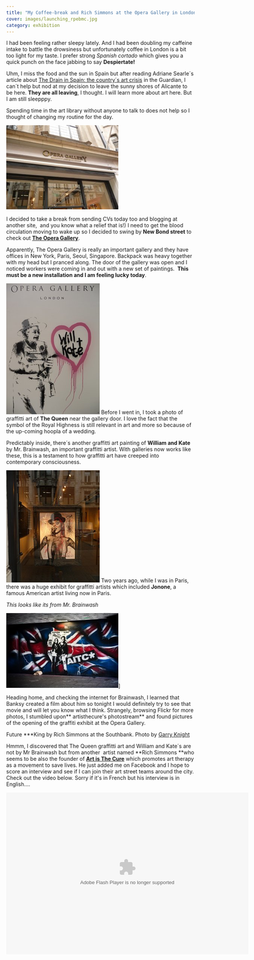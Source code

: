 ```yaml
---
title: "My Coffee-break and Rich Simmons at the Opera Gallery in London"
cover: images/launching_rpebmc.jpg
category: exhibition
---
```

I had been feeling rather sleepy lately. And I had been doubling my caffeine intake to battle the drowsiness but unfortunately coffee in London is a bit too light for my taste. I prefer strong *Spanish cortado* which gives you a quick punch on the face jabbing to say **Despiertate!**

Uhm, I miss the food and the sun in Spain but after reading Adriane Searle´s article about [The Drain in Spain: the country´s art crisis](http://www.guardian.co.uk/world/2011/mar/27/new-europe-spain-arts-cuts "Drain in spain") in the Guardian, I can´t help but nod at my decision to leave the sunny shores of Alicante to be here. **They are all leaving**, I thought. I will learn more about art here. But I am still sleepppy.

Spending time in the art library without anyone to talk to does not help so I thought of changing my routine for the day.

![](./images/P1020152_a4cezi.jpg "Opera Gallery London")

I decided to take a break from sending CVs today too and blogging at another site,  and you know what a relief that is!) I need to get the blood circulation moving to wake up so I decided to swing by **New Bond street** to check out [**The Opera Gallery**](http://www.operagallery.com/ "The Opera Gallery").

Apparently, The Opera Gallery is really an important gallery and they have offices in New York, Paris, Seoul, Singapore. Backpack was heavy together with my head but I pranced along. The door of the gallery was open and I noticed workers were coming in and out with a new set of paintings.  **This must be a new installation and I am feeling lucky today**.

![](./images/P1020156_hjxmrz.jpg "The Queen by Rich Simmons") 
Before I went in, I took a photo of graffitti art of **The Queen** near the gallery door. I love the fact that the symbol of the Royal Highness is still relevant in art and more so because of the up-coming hoopla of a wedding.

Predictably inside, there´s another graffitti art painting of **William and Kate**  by Mr. Brainwash, an important graffitti artist. With galleries now works like these, this is a testament to how graffitti art have creeped into contemporary consciousness.

![](./images/P1020153_iczidk.jpg "Mr Brainwash")
Two years ago, while I was in Paris, there was a huge exhibit for graffitti artists which included **Jonone**, a famous American artist living now in Paris. 

*This looks like its from Mr. Brainwash*

![](./images/katewilliam_gf7c1j.jpg "Future ***King by Rich Simmons")]

Heading home, and checking the internet for Brainwash, I learned that Banksy created a film about him so tonight I would definitely try to see that movie and will let you know what I think. Strangely, browsing Flickr for more photos, I stumbled upon** artisthecure's photostream** and found pictures of the opening of the graffiti exhibit at the Opera Gallery.

Future ***King by Rich Simmons at the Southbank. Photo by [Garry Knight](http://www.flickr.com/photos/garryknight/5476824152/ "Kate and William")

Hmmm, I discovered that The Queen graffitti art and William and Kate´s are not by Mr Brainwash but from another  artist named **Rich Simmons **who seems to be also the founder of [**Art is The Cure**](http://www.facebook.com/artisthecureofficial?sk=app_106966931352 "Art is the Cure") which promotes art therapy as a movement to save lives. He just added me on Facebook and I hope to score an interview and see if I can join their art street teams around the city. Check out the video below. Sorry if it's in French but his interview is in English….

<div class="containerKplayer" style="position: relative;"><div class="flash_kplayer" id="flash_kplayer_iLyROoafz0F9"><object classid="clsid:d27cdb6e-ae6d-11cf-96b8-444553540000" codebase="http://download.macromedia.com/pub/shockwave/cabs/flash/swflash.cab#version=6,0,40,0" height="433" id="kplayer_iLyROoafz0F9" width="648"><param name="name" value="kplayer_iLyROoafz0F9"></param><param name="data" value="http://sll.kewego.com/swf/kp.swf?%cache_buster%"></param><param name="bgcolor" value="0x000000"></param><param name="allowfullscreen" value="true"></param><param name="allowscriptaccess" value="always"></param><param name="flashVars" value="language_code=fr&playerKey=f134f47501c8&configKey=brdwes54vine&suffix=&sig=iLyROoafz0F9&autostart=false"></param><param name="wmode" value="opaque"></param><param name="src" value="http://sll.kewego.com/swf/kp.swf?%cache_buster%"></param><param name="flashvars" value="language_code=fr&playerKey=f134f47501c8&configKey=brdwes54vine&suffix=&sig=iLyROoafz0F9&autostart=false"></param><embed allowfullscreen="true" allowscriptaccess="always" bgcolor="0x000000" data="http://sll.kewego.com/swf/kp.swf?%cache_buster%" flashvars="language_code=fr&playerKey=f134f47501c8&configKey=brdwes54vine&suffix=&sig=iLyROoafz0F9&autostart=false" height="433" id="kplayer_iLyROoafz0F9" name="kplayer_iLyROoafz0F9" src="http://sll.kewego.com/swf/kp.swf?%cache_buster%" type="application/x-shockwave-flash" width="648" wmode="opaque"></embed></object></div></div>